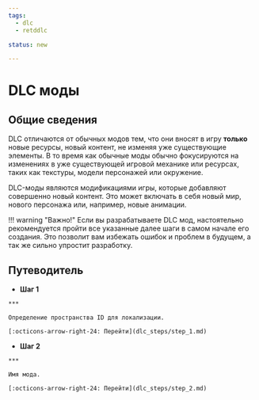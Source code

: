 ```yaml
---
tags:
  - dlc
  - retddlc

status: new

---
```

# DLC моды

## Общие сведения

DLC отличаются от обычных модов тем, что они вносят в игру **только** новые ресурсы, новый контент, не изменяя уже существующие элементы. В то время как обычные моды обычно фокусируются на изменениях в уже существующей игровой механике или ресурсах, таких как текстуры, модели персонажей или окружение.

DLC-моды являются модификациями игры, которые добавляют совершенно новый контент. Это может включать в себя новый мир, нового персонажа или, например, новые анимации.

!!! warning "Важно!"
    Если вы разрабатываете DLC мод, настоятельно рекомендуется пройти все указанные далее шаги в самом начале его создания. Это позволит вам избежать ошибок и проблем в будущем, а так же сильно упростит разработку.

## Путеводитель

<div class="grid cards" markdown>

-    **Шаг 1**

    ***

    Определение пространства ID для локализации.

    [:octicons-arrow-right-24: Перейти](dlc_steps/step_1.md)

-    **Шаг 2**

    ***

    Имя мода.

    [:octicons-arrow-right-24: Перейти](dlc_steps/step_2.md)